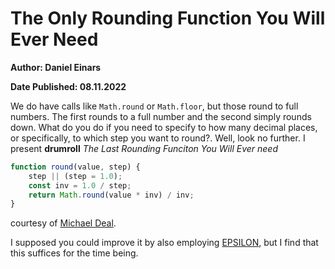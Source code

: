 # The Only Rounding Function You Will Ever Need

**Author: Daniel Einars**

**Date Published: 08.11.2022**


We do have calls like `Math.round` or `Math.floor`, but those round to full numbers. The first rounds to a full number and the second simply rounds down. What do you do if you need to specify to how many decimal places, or specifically, to which step you want to round?. Well, look no further. I present **drumroll** _The Last Rounding Funciton You Will Ever need_

```javascript
function round(value, step) {
    step || (step = 1.0);
    const inv = 1.0 / step;
    return Math.round(value * inv) / inv;
}
```

courtesy of [Michael Deal](https://stackoverflow.com/a/34591063).

I supposed you could improve it by also employing [EPSILON](https://developer.mozilla.org/en-US/docs/Web/JavaScript/Reference/Global_Objects/Number/EPSILON), but I find that this suffices for the time being.